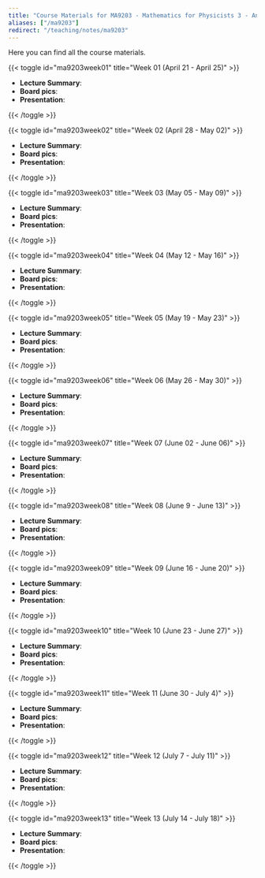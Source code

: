 ```yaml
---
title: "Course Materials for MA9203 - Mathematics for Physicists 3 - Analysis 2"
aliases: ["/ma9203"]
redirect: "/teaching/notes/ma9203"
---
```



Here you can find all the course materials.

{{< toggle id="ma9203week01" title="Week 01 (April 21 - April 25)" >}}

<ul>
    <li><strong>Lecture Summary</strong>:<a href=/pdf/notes/> </a> </li>
    <li><strong>Board pics</strong>:<a href=/pdf/board_pics/> </a></li>
    <li><strong>Presentation</strong>:<a href=/pdf//presentations/> </a></li>

</ul>
{{< /toggle >}}

{{< toggle id="ma9203week02" title="Week 02 (April 28 - May 02)" >}}

<ul>
    <li><strong>Lecture Summary</strong>:<a href=/pdf/notes/> </a> </li>
    <li><strong>Board pics</strong>:<a href=/pdf/board_pics/> </a></li>
    <li><strong>Presentation</strong>:<a href=/pdf//presentations/> </a></li>

</ul>
{{< /toggle >}}

{{< toggle id="ma9203week03" title="Week 03 (May 05 - May 09)" >}}

<ul>
    <li><strong>Lecture Summary</strong>:<a href=/pdf/notes/> </a> </li>
    <li><strong>Board pics</strong>:<a href=/pdf/board_pics/> </a></li>
    <li><strong>Presentation</strong>:<a href=/pdf//presentations/> </a></li>

</ul>
{{< /toggle >}}

{{< toggle id="ma9203week04" title="Week 04 (May 12 - May 16)" >}}

<ul>
    <li><strong>Lecture Summary</strong>:<a href=/pdf/notes/> </a> </li>
    <li><strong>Board pics</strong>:<a href=/pdf/board_pics/> </a></li>
    <li><strong>Presentation</strong>:<a href=/pdf//presentations/> </a></li>

</ul>
{{< /toggle >}}

{{< toggle id="ma9203week05" title="Week 05 (May 19 - May 23)" >}}

<ul>
    <li><strong>Lecture Summary</strong>:<a href=/pdf/notes/> </a> </li>
    <li><strong>Board pics</strong>:<a href=/pdf/board_pics/> </a></li>
    <li><strong>Presentation</strong>:<a href=/pdf//presentations/> </a></li>

</ul>
{{< /toggle >}}

{{< toggle id="ma9203week06" title="Week 06 (May 26 - May 30)" >}}

<ul>
    <li><strong>Lecture Summary</strong>:<a href=/pdf/notes/> </a> </li>
    <li><strong>Board pics</strong>:<a href=/pdf/board_pics/> </a></li>
    <li><strong>Presentation</strong>:<a href=/pdf//presentations/> </a></li>

</ul>
{{< /toggle >}}

{{< toggle id="ma9203week07" title="Week 07 (June 02  - June 06)" >}}

<ul>
    <li><strong>Lecture Summary</strong>:<a href=/pdf/notes/> </a> </li>
    <li><strong>Board pics</strong>:<a href=/pdf/board_pics/> </a></li>
    <li><strong>Presentation</strong>:<a href=/pdf//presentations/> </a></li>

</ul>
{{< /toggle >}}

{{< toggle id="ma9203week08" title="Week 08 (June 9 - June 13)" >}}

<ul>
    <li><strong>Lecture Summary</strong>:<a href=/pdf/notes/> </a> </li>
    <li><strong>Board pics</strong>:<a href=/pdf/board_pics/> </a></li>
    <li><strong>Presentation</strong>:<a href=/pdf//presentations/> </a></li>

</ul>
{{< /toggle >}}

{{< toggle id="ma9203week09" title="Week 09 (June 16 - June 20)" >}}

<ul>
    <li><strong>Lecture Summary</strong>:<a href=/pdf/notes/> </a> </li>
    <li><strong>Board pics</strong>:<a href=/pdf/board_pics/> </a></li>
    <li><strong>Presentation</strong>:<a href=/pdf//presentations/> </a></li>

</ul>
{{< /toggle >}}

{{< toggle id="ma9203week10" title="Week 10 (June 23 - June 27)" >}}

<ul>
    <li><strong>Lecture Summary</strong>:<a href=/pdf/notes/> </a> </li>
    <li><strong>Board pics</strong>:<a href=/pdf/board_pics/> </a></li>
    <li><strong>Presentation</strong>:<a href=/pdf//presentations/> </a></li>

</ul>
{{< /toggle >}}

{{< toggle id="ma9203week11" title="Week 11 (June 30 - July 4)" >}}

<ul>
    <li><strong>Lecture Summary</strong>:<a href=/pdf/notes/> </a> </li>
    <li><strong>Board pics</strong>:<a href=/pdf/board_pics/> </a></li>
    <li><strong>Presentation</strong>:<a href=/pdf//presentations/> </a></li>

</ul>
{{< /toggle >}}

{{< toggle id="ma9203week12" title="Week 12 (July 7 - July 11)" >}}

<ul>
    <li><strong>Lecture Summary</strong>:<a href=/pdf/notes/> </a> </li>
    <li><strong>Board pics</strong>:<a href=/pdf/board_pics/> </a></li>
    <li><strong>Presentation</strong>:<a href=/pdf//presentations/> </a></li>

</ul>
{{< /toggle >}}

{{< toggle id="ma9203week13" title="Week 13 (July 14 - July 18)" >}}

<ul>
    <li><strong>Lecture Summary</strong>:<a href=/pdf/notes/> </a> </li>
    <li><strong>Board pics</strong>:<a href=/pdf/board_pics/> </a></li>
    <li><strong>Presentation</strong>:<a href=/pdf//presentations/> </a></li>

</ul>
{{< /toggle >}}
